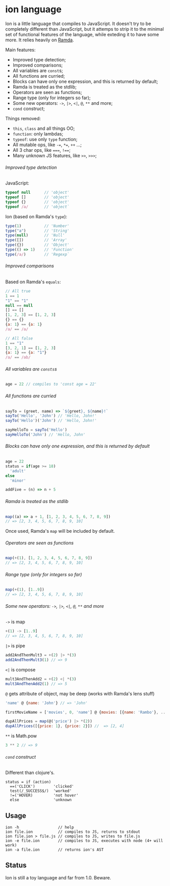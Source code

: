 # ion language

Ion is a little language that compiles to JavaScript. It doesn't try to be completely different than JavaScript, but it attemps to strip it to the minimal set of functional features of the language, while exteding it to have some more. It relies heavily on [Ramda](https://github.com/ramda/ramda).

Main features:

- Improved type detection;
- Improved comparisons;
- All variables are `const`s;
- All functions are curried;
- Blocks can have only one expression, and this is returned by default;
- Ramda is treated as the stdlib;
- Operators are seen as functions;
- Range type (only for integers so far);
- Some new operators: `->`, `|>`, `<|`, `@`, `**` and more;
- `cond` construct;

Things removed:

- `this`, `class` and all things OO;
- `function`: only lambdas;
- `typeof`: use only `type` function;
- All mutable ops, like `-=`, `*=`, `++` ...;
- All 3 char ops, like `===`, `!==`;
- Many unknown JS features, like `>>`, `>>>`;

###### Improved type detection

JavaScript:

```js
typeof null      // 'object'
typeof []        // 'object'
typeof {}        // 'object'
typeof /a/       // 'object`
```

Ion (based on Ramda's `type`):

```js
type(1)          // 'Number'
type("a")        // 'String'
type(null)       // 'Null'
type([])         // 'Array'
type({})         // 'Object'
type(() => 1)    // 'Function'
type(/a/)        // 'Regexp`
```

###### Improved comparisons

Based on Ramda's `equals`:

```js
// All true
1 == 1
"1" == "1"
null == null
[] == []
[1, 2, 3] == [1, 2, 3]
{} == {}
{a: 1} == {a: 1}
/a/ == /a/

// All false
1 == "1"
[3, 2, 1] == [1, 2, 3]
{a: 1} == {a: "1"}
/a/ == /ab/
```

###### All variables are `consts`s

```js
age = 22 // compiles to 'const age = 22'
```

###### All functions are curried

```js
sayTo = (greet, name) => `${greet}, ${name}!`
sayTo('Hello', 'John') // 'Hello, John!'
sayTo('Hello')('John') // 'Hello, John!'

sayHelloTo = sayTo('Hello')
sayHelloTo('John') // 'Hello, John'
```

###### Blocks can have only one expression, and this is returned by default

```js
age = 22
status = if(age >= 18)
  'adult'
else
  'minor'

addFive = (n) => n + 5  
```

###### Ramda is treated as the stdlib

```js
map((a) => a + 1, [1, 2, 3, 4, 5, 6, 7, 8, 9])
// => [2, 3, 4, 5, 6, 7, 8, 9, 10]
```

Once used, Ramda's `map` will be included by default.

###### Operators are seen as functions

```js
map(+(1), [1, 2, 3, 4, 5, 6, 7, 8, 9])
// => [2, 3, 4, 5, 6, 7, 8, 9, 10]
```

###### Range type (only for integers so far)

```js
map(+(1), [1..9])
// => [2, 3, 4, 5, 6, 7, 8, 9, 10]
```

###### Some new operators: `->`, `|>`, `<|`, `@`, `**` and more

`->` is map

```js
+(1) -> [1..9]
// => [2, 3, 4, 5, 6, 7, 8, 9, 10]
```

`|>` is pipe

```js
add2AndThenMult3 = +(2) |> *(3)
add2AndThenMult3(1) // => 9
```

`<|` is compose

```js
mult3AndThenAdd2 = +(2) <| *(3)
mult3AndThenAdd2(1) // => 5
```

`@` gets attribute of object, may be deep (works with Ramda's lens stuff)

```js
'name' @ {name: 'John'} // => 'John'

firstMovieName = ['movies', 0, 'name'] @ {movies: [{name: 'Rambo'}, ...]} // => 'Rambo'

dupAllPrices = map(@('price') |> *(2))
dupAllPrices([{price: 1}, {price: 2}]) //  => [2, 4]
```

`**` is Math.pow

```js
3 ** 2 // => 9
```

###### `cond` construct

Different than clojure's.

```
status = if (action)
  ==('CLICK')  		 'clicked'
  test(/_SUCCESS$/)  'worked'
  !=('HOVER)         'not hover'
  else               'unknown
```

## Usage

```
ion -h                 // help
ion file.ion           // compiles to JS, returns to stdout
ion file.ion > file.js // compiles to JS, writes to file.js
ion -e file.ion        // compiles to JS, executes with node (4+ will work)
ion -a file.ion        // returns ion's AST
```

## Status

Ion is still a toy language and far from 1.0. Beware.

